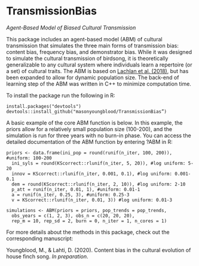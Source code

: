 # TransmissionBias
*Agent-Based Model of Biased Cultural Transmission*

This package includes an agent-based model (ABM) of cultural transmission that simulates the three main forms of transmission bias: content bias, frequency bias, and demonstrator bias. While it was designed to simulate the cultural transmission of birdsong, it is theoretically generalizable to any cultural system where individuals learn a repertoire (or a set) of cultural traits. The ABM is based on [Lachlan et al. (2018)](https://www.nature.com/articles/s41467-018-04728-1), but has been expanded to allow for dynamic population size. The back-end of learning step of the ABM was written in C++ to minimize computation time.

To install the package run the following in R:

```
install.packages("devtools")
devtools::install_github("masonyoungblood/TransmissionBias”)
```

A basic example of the core ABM function is below. In this example, the priors allow for a relatively small population size (100-200), and the simulation is run for three years with no burn-in phase. You can access the detailed documentation of the ABM function by entering ?ABM in R:

```
priors <- data.frame(ini_pop = round(runif(n_iter, 100, 200)), #uniform: 100-200
  ini_syls = round(KScorrect::rlunif(n_iter, 5, 20)), #log uniform: 5-20
  innov = KScorrect::rlunif(n_iter, 0.001, 0.1), #log uniform: 0.001-0.1
  dem = round(KScorrect::rlunif(n_iter, 2, 10)), #log uniform: 2-10
  p_att = runif(n_iter, 0.01, 1), #uniform: 0.01-1
  a = runif(n_iter, 0.25, 3), #uniform: 0.25-3
  v = KScorrect::rlunif(n_iter, 0.01, 3)) #log uniform: 0.01-3
  
simulations <- ABM(priors = priors, pop_trends = pop_trends,
  obs_years = c(1, 2, 3), obs_n = c(20, 20, 20),
  rep_m = 10, rep_sd = 2, burn = 0, n_iter = 1, n_cores = 1)
```

For more details about the methods in this package, check out the corresponding manuscript:

Youngblood, M., & Lahti, D. (2020). Content bias in the cultural evolution of house finch song. *In preparation*.
